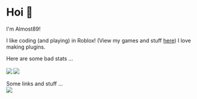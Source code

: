 # Hoi 👋
I'm Almost89!

I like coding (and playing) in Roblox! (View my games and stuff [here](https://devforum.roblox.com/))
I love making plugins.

Here are some bad stats ...<br />
<br />
<img align="left" src="https://github-readme-stats.vercel.app/api/top-langs/?username=Almost89" />
<img align="center" src="https://github-readme-stats.vercel.app/api?username=Almost89&show_icons=true)" />
<br />
<br />Some links and stuff ...
<br />
<img align="center" src="https://images.rbxcdn.com/3b43a5c16ec359053fef735551716fc5.ico" herf="https://web.roblox.com/users/2046490515/profile">
